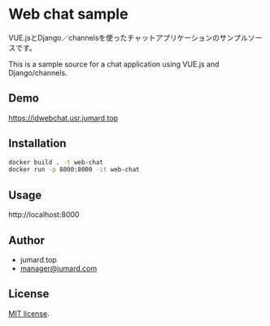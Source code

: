 # Web chat sample

VUE.jsとDjango／channelsを使ったチャットアプリケーションのサンプルソースです。
 
This is a sample source for a chat application using VUE.js and Django/channels.

## Demo
 
https://jdwebchat.usr.jumard.top
 
 
## Installation
  
```bash
docker build . -t web-chat
docker run -p 8000:8000 -it web-chat
```
 
## Usage
 
http://localhost:8000
  
## Author
 
* jumard.top
* manager@jumard.com
 
## License
[MIT license](https://en.wikipedia.org/wiki/MIT_License).
 
